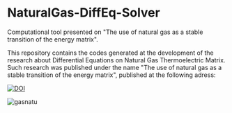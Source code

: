 # NaturalGas-DiffEq-Solver
Computational tool presented on "The use of natural gas as a stable transition of the energy matrix".

This repository contains the codes generated at the development of the research about Differential Equations on Natural Gas Thermoelectric Matrix.
Such research was published under the name "The use of natural gas as a stable transition of the energy matrix", published at the following adress:

[![DOI](https://zenodo.org/badge/doi/10.54033/cadpedv21n3-195.svg)](https://doi.org/10.54033/cadpedv21n3-195)

![gasnatu](https://github.com/DenisCosta/NaturalGas-DiffEq-Solver/assets/42891990/3bdb2d0f-4dae-439c-aa85-81dd75c1280d)
